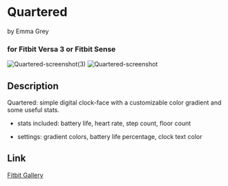 # Quartered
by Emma Grey

### for Fitbit Versa 3 or Fitbit Sense
![Quartered-screenshot(3)](https://user-images.githubusercontent.com/62446436/148291851-de5bdea0-6a59-449d-839a-acb1250cea4c.png)
![Quartered-screenshot](https://user-images.githubusercontent.com/62446436/148291874-b61f2e8a-1304-4461-9f3c-9cc1dde797e8.png)


## Description
Quartered: simple digital clock-face with a customizable color gradient and some useful stats.

- stats included: battery life, heart rate, step count, floor count

- settings: gradient colors, battery life percentage, clock text color

## Link
[Fitbit Gallery](https://gallery.fitbit.com/details/0305b1ad-fced-44b9-a2bf-34e6d2851515)
